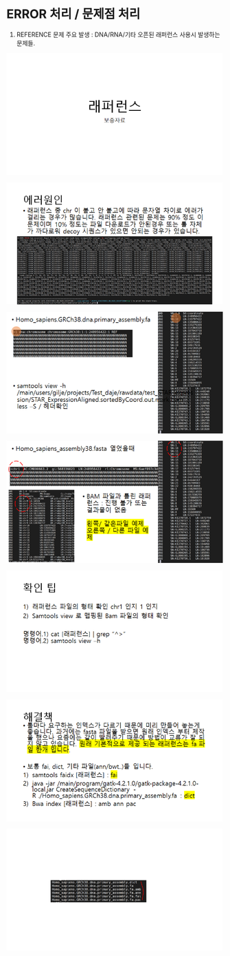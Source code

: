 # ERROR 처리 / 문제점 처리

1. REFERENCE 문제  주요 발생 : DNA/RNA/기타 오픈된 래퍼런스 사용시 발생하는 문제들.  

![](../.gitbook/assets/image%20%28148%29.png)

![](../.gitbook/assets/image%20%28149%29.png)

![](../.gitbook/assets/image%20%28153%29.png)

![](../.gitbook/assets/image%20%28147%29.png)

![](../.gitbook/assets/image%20%28150%29.png)

![](../.gitbook/assets/image%20%28154%29.png)

![](../.gitbook/assets/image%20%28151%29.png)



